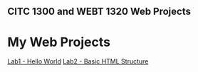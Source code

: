 ## CITC 1300 and WEBT 1320 Web Projects
<h1>My Web Projects</h1>

<a href="Lab1/index.html" target="_blank">Lab1 - Hello World</a>
<a href="Lab2/index.html" target="_blank">Lab2 - Basic HTML Structure</a>